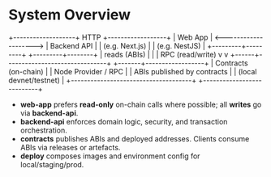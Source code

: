 # System Overview

+-------------------+ HTTP +------------------+
| Web App | <--------------------> | Backend API |
| (e.g. Next.js) | | (e.g. NestJS) |
+---------+---------+ +---------+--------+
| reads (ABIs) |
| | RPC (read/write)
v v
+------+-------------------------------+ +-------+------------------+
| Contracts (on-chain) | | Node Provider / RPC |
| ABIs published by contracts | | (local devnet/testnet) |
+-------------------------------------+ +---------------------------+

- **web-app** prefers **read-only** on-chain calls where possible; all **writes** go via **backend-api**.
- **backend-api** enforces domain logic, security, and transaction orchestration.
- **contracts** publishes ABIs and deployed addresses. Clients consume ABIs via releases or artefacts.
- **deploy** composes images and environment config for local/staging/prod.
